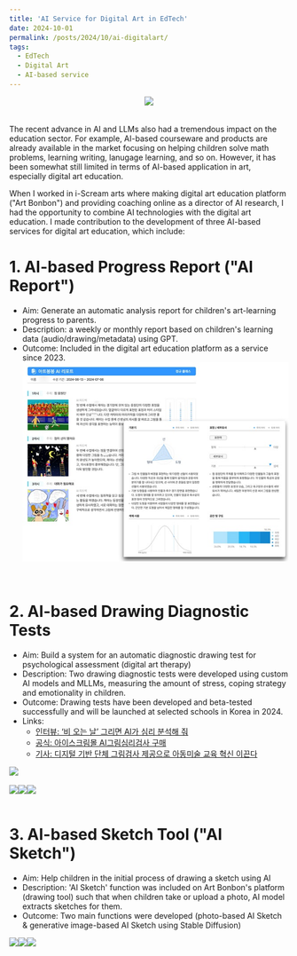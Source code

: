 ```yaml
---
title: 'AI Service for Digital Art in EdTech'
date: 2024-10-01
permalink: /posts/2024/10/ai-digitalart/
tags:
  - EdTech
  - Digital Art
  - AI-based service
---
```


<div style="display: inline; max-width: 100%; height: auto;">
  <div style="text-align: center;">
    <img src="/images/iscreamarts/아이스크림아트AI_이미지1.png"/>
  </div>
  <!-- <p style="text-align: center; font-size: smaller">
    <a target="_blank" href="https://www.hankyung.com/article/2022111596825">파블로아트컴퍼니, 미국 실리콘밸리서 아트봉봉 소개 | 한국경제</a>
  </p> -->
</div>

<br />

The recent advance in AI and LLMs also had a tremendous impact on the education sector. For example, AI-based courseware and products are already available in the market focusing on helping children solve math problems, learning writing, lanugage learning, and so on. However, it has been somewhat still limited in terms of AI-based application in art, especially digital art education.

When I worked in i-Scream arts where making digital art education platform ("Art Bonbon") and providing coaching online as a director of AI research, I had the opportunity to combine AI technologies with the digital art education. I made contribution to the development of three AI-based services for digital art education, which include:

# 1. AI-based Progress Report ("AI Report")
* Aim: Generate an automatic analysis report for children's art-learning progress to parents.
* Description: a weekly or monthly report based on children's learning data (audio/drawing/metadata) using GPT.
* Outcome: Included in the digital art education platform as a service since 2023.
![](/images/iscreamarts/AI리포트_이미지1.jpg)

<br />

# 2. AI-based Drawing Diagnostic Tests
* Aim: Build a system for an automatic diagnostic drawing test for psychological assessment (digital art therapy) 
* Description: Two drawing diagnostic tests were developed using custom AI models and MLLMs, measuring the amount of stress, coping strategy and emotionality in children.
* Outcome: Drawing tests have been developed and beta-tested successfully and will be launched at selected schools in Korea in 2024.
* Links:
  - [인터뷰: ‘비 오는 날’ 그리면 AI가 심리 분석해 줘](https://kidd.co.kr/news/234204)
  - [공식: 아이스크림몰 AI그림심리검사 구매](https://www.i-screammall.co.kr/goods/view?no=1158963)
  - [기사: 디지털 기반 단체 그림검사 제공으로 아동미술 교육 혁신 이끈다](https://www.lecturernews.com/news/articleView.html?idxno=158293)
<!-- ![](/images/iscreamarts/AI그림심리검사-이미지1.png)
![](/images/iscreamarts/AI그림심리검사-이미지2.png)
![](/images/iscreamarts/AI그림심리검사-이미지3.png) -->

![](/images/iscreamarts/그림검사-PITR-이미지1.jpg)
<div style="display: flex; text-align: center; max-width: 30%; height: auto;">
  <img src="/images/iscreamarts/AI그림심리검사-이미지1.png" /> 
  <img src="/images/iscreamarts/AI그림심리검사-이미지2.png" /> 
  <img src="/images/iscreamarts/AI그림심리검사-이미지3.png" /> 
</div>

<br />

# 3. AI-based Sketch Tool ("AI Sketch")
* Aim: Help children in the initial process of drawing a sketch using AI
* Description: 'AI Sketch' function was included on Art Bonbon's platform (drawing tool) such that when children take or upload a photo, AI model extracts sketches for them.
* Outcome: Two main functions were developed (photo-based AI Sketch & generative image-based AI Sketch using Stable Diffusion)

<div style="display: inline; max-width: 100%; height: auto;">
  <div style="display: flex; text-align: center; max-width: 40%">
    <img src="/images/iscreamarts/스케치_이미지1.webp" /> 
    <img src="/images/iscreamarts/스케치_이미지2.webp" /> 
    <img src="/images/iscreamarts/스케치_이미지3.webp" /> 
  </div>
</div>
 